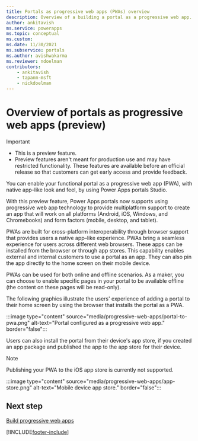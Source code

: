 ```yaml
---
title: Portals as progressive web apps (PWAs) overview
description: Overview of a building a portal as a progressive web app.
author: ankitavish
ms.service: powerapps
ms.topic: conceptual
ms.custom: 
ms.date: 11/30/2021
ms.subservice: portals
ms.author: avishwakarma
ms.reviewer: ndoelman
contributors:
    - ankitavish
    - tapanm-msft
    - nickdoelman
---
```


# Overview of portals as progressive web apps (preview)
<!--note from editor: Renee pointed out that the original title implied that progressive web apps themselves were our preview feature, so I've changed it here and throughout to say that "portals as progressive web apps" is the feature.-->
> [!Important]
> - This is a preview feature.
> - Preview features aren't meant for production use and may have restricted functionality. These features are available before an official release so that customers can get early access and provide feedback.

You can enable your functional portal as a progressive web app (PWA), with native app–like<!--note from editor: Note the en dash here and in line 28.--> look and feel, by using Power Apps portals Studio.

With this preview feature, Power Apps portals now supports using progressive web app technology to provide multiplatform support to create an app that will work on all platforms (Android, iOS, Windows, and Chromebooks) and form factors (mobile, desktop, and tablet).<!--note from editor: Writing Style Guide doesn't like slashes used for "and". Just as a side note - WSG doesn't explicitly have "multiplatform" on its list of allowed "multi" words, but it uses the term on one of its pages so that's good enough for me.-->

PWAs are built for cross-platform interoperability through browser support that provides users a native app–like experience. PWAs bring a seamless experience for users across different web browsers. These apps can be installed from the browser or through app stores. This capability enables external and internal customers to use a portal as an app. They can also pin the app directly to the home screen on their mobile device.<!--note from editor: Edit okay? I wasn't sure whether "you" meant the maker or the user here. Also, how is pinning the app to the home screen different from installing it through the browser?-->

PWAs can be used for both online and offline scenarios. As a maker, you can choose to enable specific pages in your portal to be available offline (the content on these pages will be read-only).<!--note from editor: Suggested, to avoid a bit of a noun stack.-->

The following graphics illustrate the users' experience of adding a portal to their home screen by using the browser that installs the portal as a PWA.<!--note from editor: A reader with low vision wouldn't understand this experience just by reading the alt text. Can you make this a "complex" type image and flesh out a long description? Perhaps something like "A sequence of images, the first of which shows a portal open on a mobile device, the next shows the menu command Add to Home screen. The user is then prompted to install the app, and the last image shows the app with its custom background and branding, looking for all the world like a native mobile app." (Obviously it should be better than what I have here.)-->

:::image type="content" source="media/progressive-web-apps/portal-to-pwa.png" alt-text="Portal configured as a progressive web app." border="false":::

Users can also install the portal from their device's app store, if you created an app package and published the app to the app store for their device.<!--note from editor: Edit suggested.-->

> [!Note]
> Publishing your PWA to the iOS app store is currently not supported.

<!--note from editor: Both of the images on this page use "Rubicon", but I don't see it in the list of approved fictitious names on CELAweb. Is it the name of a sample app from sample data? If not, can you use the Contoso example to reshoot the images?-->
:::image type="content" source="media/progressive-web-apps/app-store.png" alt-text="Mobile device app store." border="false":::

## Next step

[Build progressive web apps](build-progressive-web-apps.md)

[!INCLUDE[footer-include](../../includes/footer-banner.md)]